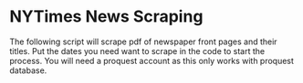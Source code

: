 # NYTimes News Scraping

The following script will scrape pdf of newspaper front pages and their titles. Put the dates you need want to scrape in the code to start the process. You will need a proquest account as this only works with proquest database.
